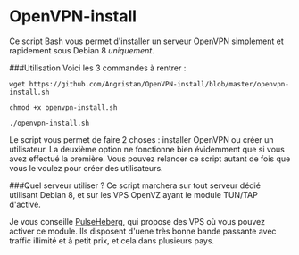 # OpenVPN-install
Ce script Bash vous permet d'installer un serveur OpenVPN simplement et rapidement sous Debian 8 *uniquement*.

###Utilisation
Voici les 3 commandes à rentrer :

`wget https://github.com/Angristan/OpenVPN-install/blob/master/openvpn-install.sh`

`chmod +x openvpn-install.sh`

`./openvpn-install.sh`

Le script vous permet de faire 2 choses : installer OpenVPN ou créer un utilisateur.
La deuxième option ne fonctionne bien évidemment que si vous avez effectué la première.
Vous pouvez relancer ce script autant de fois que vous le voulez pour créer des utilisateurs.

###Quel serveur utiliser ?
Ce script marchera sur tout serveur dédié utilisant Debian 8, et sur les VPS OpenVZ ayant le module TUN/TAP d'activé.

Je vous conseille [PulseHeberg](http://manager.pulseheberg.com/aff.php?aff=1204), qui propose des VPS où vous pouvez activer ce module. Ils disposent d'uene très bonne bande passante avec traffic illimité et à petit prix, et cela dans plusieurs pays.
